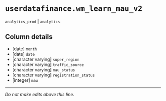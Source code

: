 # `userdatafinance.wm_learn_mau_v2`
`analytics_prod` | `analytics`

## Column details
* [date]      `month`
* [date]      `date`
* [character varying] `super_region`
* [character varying] `traffic_source`
* [character varying] `mau_status`
* [character varying] `registration_status`
* [integer]   `mau`

-------------------------------------------------------------------------------
*Do not make edits above this line.*
